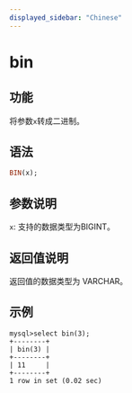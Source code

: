 ```yaml
---
displayed_sidebar: "Chinese"
---
```


# bin

## 功能

将参数`x`转成二进制。

## 语法

```Haskell
BIN(x);
```

## 参数说明

`x`: 支持的数据类型为BIGINT。

## 返回值说明

返回值的数据类型为 VARCHAR。

## 示例

```Plain Text
mysql>select bin(3);
+--------+
| bin(3) |
+--------+
| 11     |
+--------+
1 row in set (0.02 sec)
```
